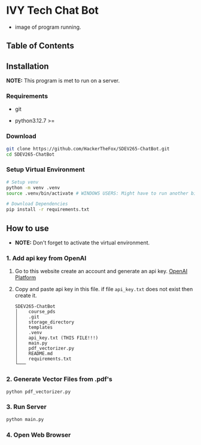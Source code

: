 # IVY Tech Chat Bot

- image of program running.

## Table of Contents

[Install Instructions]:(Installation)

[How to use]:(how-to-use)



## Installation

**NOTE:** This program is met to run on a server.

### Requirements

- git

- python3.12.7 \>=

### Download

```bash
git clone https://github.com/HackerTheFox/SDEV265-ChatBot.git
cd SDEV265-ChatBot
```

### Setup Virtual Environment

```bash
# Setup venv
python -m venv .venv
source .venv/bin/activate # WINDOWS USERS: Might have to run another binary than activate. Just look in this dir for the correct binary.

# Download Dependencies
pip install -r requirements.txt
```

## How to use

- **NOTE:** Don't forget to activate the virtual environment.

### 1. Add api key from OpenAI

1. Go to this website create an account and generate an api key.
   [OpenAI Platform](https://platform.openai.com/docs/api-reference/introduction)

2. Copy and paste api key in this file. if file `api_key.txt` does not exist then create it.
   
   ```textfile
   SDEV265-ChatBot
   │    course_pds
   │    .git
   │    storage_directory
   │    templates
   │    .venv
   │    api_key.txt (THIS FILE!!!)
   │    main.py
   │    pdf_vectorizer.py
   │    README.md
   │    requirements.txt
   └───
   ```

### 2. Generate Vector Files from .pdf's

```bash
python pdf_vectorizer.py
```

### 3. Run Server

```python
python main.py
```

### 4. Open Web Browser

[localhost:5000]:(localhost:5000)
















